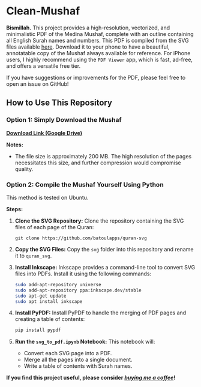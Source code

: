 # Clean-Mushaf

**Bismillah.** This project provides a high-resolution, vectorized, and minimalistic PDF of the Medina Mushaf, complete with an outline containing all English Surah names and numbers. This PDF is compiled from the SVG files available [here](https://github.com/batoulapps/quran-svg/tree/main). Download it to your phone to have a beautiful, annotatable copy of the Mushaf always available for reference. For iPhone users, I highly recommend using the `PDF Viewer` app, which is fast, ad-free, and offers a versatile free tier.

If you have suggestions or improvements for the PDF, please feel free to open an issue on GitHub!

## How to Use This Repository

### Option 1: Simply Download the Mushaf

**[Download Link (Google Drive)](https://drive.google.com/file/d/15eOohukjSJD95aqnxm9RgbeqeNRvYsgw/view?usp=sharing)**

**Notes:**
- The file size is approximately 200 MB. The high resolution of the pages necessitates this size, and further compression would compromise quality.

### Option 2: Compile the Mushaf Yourself Using Python

This method is tested on Ubuntu.

**Steps:**

1. **Clone the SVG Repository:**
   Clone the repository containing the SVG files of each page of the Quran:
   ```
   git clone https://github.com/batoulapps/quran-svg
   ```
2. **Copy the SVG Files:**
   Copy the `svg` folder into this repository and rename it to `quran_svg`.

3. **Install Inkscape:**
   Inkscape provides a command-line tool to convert SVG files into PDFs. Install it using the following commands:
   ```bash
   sudo add-apt-repository universe
   sudo add-apt-repository ppa:inkscape.dev/stable
   sudo apt-get update
   sudo apt install inkscape
   ```

4. **Install PyPDF:**
   Install PyPDF to handle the merging of PDF pages and creating a table of contents:
   ```bash
   pip install pypdf
   ```

5. **Run the `svg_to_pdf.ipynb` Notebook:**
   This notebook will:
   - Convert each SVG page into a PDF.
   - Merge all the pages into a single document.
   - Write a table of contents with Surah names.

**If you find this project useful, please consider [*buying me a coffee*](https://ko-fi.com/haqihaq)!** 
